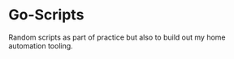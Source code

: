 
# Go-Scripts

Random scripts as part of practice but also to build out my home automation tooling.
